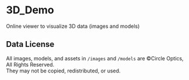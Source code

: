 # 3D_Demo
Online viewer to visualize 3D data (images and models)

## Data License
All images, models, and assets in `/images` and `/models` are ©Circle Optics, All Rights Reserved.  
They may not be copied, redistributed, or used.  
